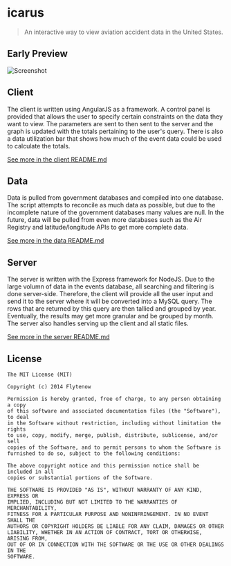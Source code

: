 # icarus

> An interactive way to view aviation accident data in the United States.

## Early Preview
![Screenshot](https://dl.dropboxusercontent.com/u/47241567/Screenshot%20from%202014-08-13%2011%3A47%3A20.png)

## Client
The client is written using AngularJS as a framework. A control panel is provided that allows the user to specify certain constraints on the data they want to view. The parameters are sent to then sent to the server and the graph is updated with the totals pertaining to the user's query. There is also a data utilization bar that shows how much of the event data could be used to calculate the totals.

[See more in the client README.md](https://github.com/flytenow/icarus/blob/master/client/README.md)

## Data
Data is pulled from government databases and compiled into one database. The script attempts to reconcile as much data as possible, but due to the incomplete nature of the government databases many values are null. In the future, data will be pulled from even more databases such as the Air Registry and latitude/longitude APIs to get more complete data.

[See more in the data README.md](https://github.com/flytenow/icarus/blob/master/data/README.md)


## Server
The server is written with the Express framework for NodeJS. Due to the large volumn of data in the events database, all searching and filtering is done server-side. Therefore, the client will provide all the user input and send it to the server where it will be converted into a MySQL query. The rows that are returned by this query are then tallied and grouped by year. Eventually, the results may get more granular and be grouped by month. The server also handles serving up the client and all static files.

[See more in the server README.md](https://github.com/flytenow/icarus/blob/master/server/README.md)

## License
```
The MIT License (MIT)

Copyright (c) 2014 Flytenow

Permission is hereby granted, free of charge, to any person obtaining a copy
of this software and associated documentation files (the "Software"), to deal
in the Software without restriction, including without limitation the rights
to use, copy, modify, merge, publish, distribute, sublicense, and/or sell
copies of the Software, and to permit persons to whom the Software is
furnished to do so, subject to the following conditions:

The above copyright notice and this permission notice shall be included in all
copies or substantial portions of the Software.

THE SOFTWARE IS PROVIDED "AS IS", WITHOUT WARRANTY OF ANY KIND, EXPRESS OR
IMPLIED, INCLUDING BUT NOT LIMITED TO THE WARRANTIES OF MERCHANTABILITY,
FITNESS FOR A PARTICULAR PURPOSE AND NONINFRINGEMENT. IN NO EVENT SHALL THE
AUTHORS OR COPYRIGHT HOLDERS BE LIABLE FOR ANY CLAIM, DAMAGES OR OTHER
LIABILITY, WHETHER IN AN ACTION OF CONTRACT, TORT OR OTHERWISE, ARISING FROM,
OUT OF OR IN CONNECTION WITH THE SOFTWARE OR THE USE OR OTHER DEALINGS IN THE
SOFTWARE.
```

